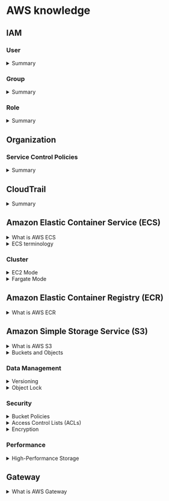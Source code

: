 # AWS knowledge
## IAM
### User
<details>
  <summary>Summary</summary>
  <br/>
  
  + There's the 5000 IAM user limit per account.
</details>

### Group
<details>
  <summary>Summary</summary>
  <br/>
  
  + Group are not a true identity.
  + Group just container which contains Users.
  + A resource policy cannot grant acess to an group.
</details>

### Role
<details>
  <summary>Summary</summary>
  <br/>

  + Can't log in to a Role.
  + Role has two types of policy which can be attach: _Trust Policy_ and _Permissions Policy_.
</details>

## Organization
### Service Control Policies
<details>
  <summary>Summary</summary>
  <br/>
  
  + Service Control Policies (SCPs) are just a boundary. They define the limit of what is and isn't allowed
  + The management account is special and it's unaffected by any service control policies.
  + They don't grant any permissions.
  + The default of SCPs is FullAWSAccess.
</details>

## CloudTrail
<details>
  <summary>Summary</summary>
  <br/>
  
  + Enable by default on AWS account, but it's only the 90-day event history.
  + Don't get any storage in S3 unless configure a trail.
  + Store management events only by default.
  + IAM, STS, CloudFront log their data as global service events at US East 1 and trail will need to be enable to capure that data.
  + Not real-time.
</details>

## Amazon Elastic Container Service (ECS)
<details>
  <summary>What is AWS ECS</summary>
  <br/>

  ECS is the AWS Docker container service that handles the orchestration and provisioning of Docker containers.

</details>
<details>
  <summary>ECS terminology</summary>
  <br/>

  + **Task Definition -** A blueprint that describes how a Docker container should launch. It contains settings like exposed port, docker image, cpu shares, memory requirement, command to run and environmental variables.
  + **Task -** It can be thought of as an “instance” of a _**Task Definition**_. A task can include one or more _containers_.
  + **Container Definition -** A task definition is essentially a blueprint for your application. It describes how one or more containers should be launched within a cluster
  + **Service -** A service manage the lifecycle of tasks, ensuring that the desired number of tasks are always running. It brings resilience and scalability to our tasks.
  + **Cluster -** A logic group of _**EC2**_ instances. _(fagate or ec2 mode)_
  + **Container Instance -** This is just an _**EC2**_ instance that is part of an _**ECS Cluster**_ and has docker and the ecs-agent running on it.
  
  ![](images/ECS_terminology.png)

</details>

### Cluster
<details>
  <summary>EC2 Mode</summary>
  <br/>

</details>

<details>
  <summary>Fargate Mode</summary>
  <br/>

</details>

## Amazon Elastic Container Registry (ECR)
<details>
  <summary>What is AWS ECR</summary>
  <br/>
Amazon Elastic Container Registry (ECR) is a fully managed container registry service that makes it easy for developers to store, manage, and deploy Docker container images.

</details>

## Amazon Simple Storage Service (S3)
<details>
  <summary>What is AWS S3</summary>
  <br/>
  S3 is an object storage service provided by AWS. It offers industry-leading scalability, data availability, security, and performance.
  
</details>
<details>
  <summary>Buckets and Objects</summary>
  <br/>
  
  
</details>

### Data Management
<details>
  <summary>Versioning</summary>
  <br/>
  
  
</details>
<details>
  <summary>Object Lock</summary>
  <br/>
  
  
</details>

### Security
<details>
  <summary>Bucket Policies</summary>
  <br/>
  
  
</details>
<details>
  <summary>Access Control Lists (ACLs)</summary>
  <br/>
  
  
</details>
<details>
  <summary>Encryption</summary>
  <br/>
  
  
</details>

### Performance
<details>
  <summary>High-Performance Storage</summary>
  <br/>
  
  
</details>

## Gateway

<details>
  <summary>What is AWS Gateway</summary>
  <br/>

</details>
